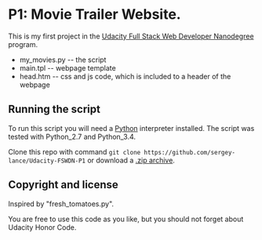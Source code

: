 # P1: Movie Trailer Website.
This is my first project in the [Udacity Full Stack Web Developer Nanodegree](https://www.udacity.com/nanodegree) program.

* my_movies.py -- the script
* main.tpl -- webpage template
* head.htm -- css and js code, which is included to a header of the webpage
  
## Running the script
To run this script you will need a [Python](https://www.python.org/downloads/) interpreter installed. The script was tested with Python_2.7 and Python_3.4.
  
Clone this repo with command `git clone https://github.com/sergey-lance/Udacity-FSWDN-P1` or download a [.zip archive](https://github.com/sergey-lance/Udacity-FSWDN-P1/archive/master.zip).
   
## Copyright and license
Inspired by "fresh_tomatoes.py".

You are free to use this code as you like, but you should not forget about Udacity Honor Code.
